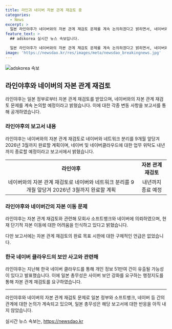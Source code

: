 ```yaml
---
title: 라인과 네이버 자본 관계 재검토 중
categories:
  - News
excerpt: >
  일본 라인야후가 네이버와의 자본 관계 재검토 문제를 계속 논의하겠다고 밝히면서, 네이버와의 네트워크 분리 일정을 9개월 앞당겨 2026년 3월까지 완료할 계획을 제출했다. 또한, 네이버와 네이버클라우드에 대한 업무 위탁 종료일을 내년까지로 설정하였으며, 자본 관계 재검토 문제와 관련하여 소프트뱅크와 네이버에 의뢰했다고 전했다. 라인야후의 이야기는 국제적인 협상과 소프트뱅크의 지분 인수 협상으로 논란을 불러일으키고 있으며, 이에 대한 일본 총무성의 반응은 아직 알려지지 않았다.
feature_text: >
  ## adskorea 실시간 뉴스 속보입니다.

  일본 라인야후가 네이버와의 자본 관계 재검토 문제를 계속 논의하겠다고 밝히면서, 네이버와의 네트워크 분리 일정을 9개월 앞당겨 2026년 3월까지 완료할 계획을 제출했다. 또한, 네이버와 네이버클라우드에 대한 업무 위탁 종료일을 내년까지로 설정하였으며, 자본 관계 재검토 문제와 관련하여 소프트뱅크와 네이버에 의뢰했다고 전했다. 라인야후의 이야기는 국제적인 협상과 소프트뱅크의 지분 인수 협상으로 논란을 불러일으키고 있으며, 이에 대한 일본 총무성의 반응은 아직 알려지지 않았다.
image: 'https://newsdao.kr/res/images/meta/newsdao_breakingnews.jpg'
---
```


<p><img src="https://newsdao.kr/res/images/meta/newsdao_breakingnews.jpg" alt="adskorea 속보" /></p>

<h2 data-ke-size="size26">라인야후와 네이버의 자본 관계 재검토</h2>

<p data-ke-size="size16">라인야후는 일본 정부로부터 자본 관계 재검토를 받았으며, 네이버와의 자본 관계 재검토 문제를 계속 논의할 예정이라고 밝혔습니다. 이에 대한 각종 변동 사항을 보고서를 통해 공개하였습니다.</p>

<h3>라인야후의 보고서 내용</h3>

<p data-ke-size="size16">라인야후는 네이버와의 자본 관계 재검토로 네이버와 네트워크 분리를 9개월 앞당겨 2026년 3월까지 완료할 계획이며, 네이버 및 네이버클라우드에 대한 업무 위탁도 내년까지 종료할 예정이라고 보고서에서 밝혔습니다.</p>

<table>
    <tr>
        <td style="text-align: center; height: 17px;"><b>라인야후</b></td>
        <td style="text-align: center; height: 17px;"><b>자본 관계 재검토</b></td>
    </tr>
    <tr>
        <td style="text-align: center; height: 17px;">네이버와의 자본 관계 재검토로 네이버와 네트워크 분리를 9개월 앞당겨 2026년 3월까지 완료할 계획</td>
        <td style="text-align: center; height: 17px;">내년까지 종료 예정</td>
    </tr>
</table>

<h3>라인야후와 네이버간의 자본 이동 문제</h3>

<p data-ke-size="size16">라인야후는 자본 관계 재검토와 관련해 모회사 소프트뱅크와 네이버에 의뢰하였으며, 현재 단기적 자본 이동에 대한 어려움을 인식하고 있다고 밝혔습니다.</p>

<p data-ke-size="size16">다만 보고서에는 자본 관계 재검토의 완료 목표 시한에 대한 구체적인 언급은 없었습니다.</p>

<h3>한국 네이버 클라우드의 보안 사고와 관련해</h3>

<p data-ke-size="size16">라인야후는 지난해 한국 네이버 클라우드를 통해 개인 정보 51만여 건이 유출될 가능성이 있다고 발표했습니다. 이에 일본 총무성은 사이버 보안 강화를 요구하는 행정지도를 통해 자본 관계 재검토를 요구하였습니다.</p>

<hr data-ke-size="size16">

<p data-ke-size="size16">라인야후와 네이버의 자본 관계 재검토 문제로 일본 정부와 소프트뱅크, 네이버 등 간의 관계에 대한 논의가 계속되고 있으며, 일본 총무성은 해당 보고서에 대한 반응을 아직 내지 않았습니다.</p>
실시간 뉴스 속보는, <a href="https://newsdao.kr" rel="dofollow">https://newsdao.kr</a>


